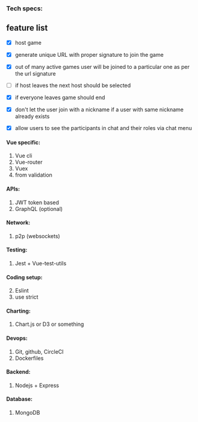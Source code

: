 ### Tech specs:

## feature list

 - [x] host game
 - [x] generate unique URL with proper signature to join the game
 - [x] out of many active games user will be joined to a particular one as per the url signature
 - [ ] if host leaves the next host should be selected
 - [x] if everyone leaves game should end 
 - [x] don't let the user join with a nickname if a user with same nickname already exists
 - [x] allow users to see the participants in chat and their roles via chat menu 


#### Vue specific:
1. Vue cli
2. Vue-router
3. Vuex
3. from validation

#### APIs:
1. JWT token based
2. GraphQL (optional)

#### Network:
1. p2p (websockets)

#### Testing:
1. Jest + Vue-test-utils

#### Coding setup:
2. Eslint
3. use strict 

#### Charting:
1. Chart.js or D3 or something

#### Devops:
1. Git, github, CircleCI
2. Dockerfiles

#### Backend:
1. Nodejs + Express

#### Database:
1. MongoDB